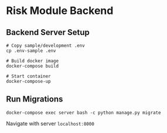 # Risk Module Backend
## Backend Server Setup
```
# Copy sample/development .env
cp .env-sample .env

# Build docker image
docker-compose build

# Start container
docker-compose-up
```

## Run Migrations
`docker-compose exec server bash -c python manage.py migrate`

Navigate with server `localhost:8000`
